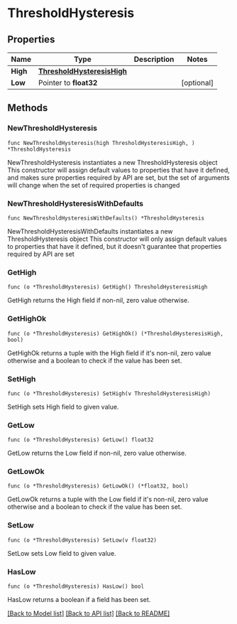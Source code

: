# ThresholdHysteresis

## Properties

Name | Type | Description | Notes
------------ | ------------- | ------------- | -------------
**High** | [**ThresholdHysteresisHigh**](ThresholdHysteresisHigh.md) |  | 
**Low** | Pointer to **float32** |  | [optional] 

## Methods

### NewThresholdHysteresis

`func NewThresholdHysteresis(high ThresholdHysteresisHigh, ) *ThresholdHysteresis`

NewThresholdHysteresis instantiates a new ThresholdHysteresis object
This constructor will assign default values to properties that have it defined,
and makes sure properties required by API are set, but the set of arguments
will change when the set of required properties is changed

### NewThresholdHysteresisWithDefaults

`func NewThresholdHysteresisWithDefaults() *ThresholdHysteresis`

NewThresholdHysteresisWithDefaults instantiates a new ThresholdHysteresis object
This constructor will only assign default values to properties that have it defined,
but it doesn't guarantee that properties required by API are set

### GetHigh

`func (o *ThresholdHysteresis) GetHigh() ThresholdHysteresisHigh`

GetHigh returns the High field if non-nil, zero value otherwise.

### GetHighOk

`func (o *ThresholdHysteresis) GetHighOk() (*ThresholdHysteresisHigh, bool)`

GetHighOk returns a tuple with the High field if it's non-nil, zero value otherwise
and a boolean to check if the value has been set.

### SetHigh

`func (o *ThresholdHysteresis) SetHigh(v ThresholdHysteresisHigh)`

SetHigh sets High field to given value.


### GetLow

`func (o *ThresholdHysteresis) GetLow() float32`

GetLow returns the Low field if non-nil, zero value otherwise.

### GetLowOk

`func (o *ThresholdHysteresis) GetLowOk() (*float32, bool)`

GetLowOk returns a tuple with the Low field if it's non-nil, zero value otherwise
and a boolean to check if the value has been set.

### SetLow

`func (o *ThresholdHysteresis) SetLow(v float32)`

SetLow sets Low field to given value.

### HasLow

`func (o *ThresholdHysteresis) HasLow() bool`

HasLow returns a boolean if a field has been set.


[[Back to Model list]](../README.md#documentation-for-models) [[Back to API list]](../README.md#documentation-for-api-endpoints) [[Back to README]](../README.md)


